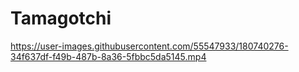 # Tamagotchi


https://user-images.githubusercontent.com/55547933/180740276-34f637df-f49b-487b-8a36-5fbbc5da5145.mp4

